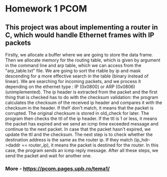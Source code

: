 # Homework 1 PCOM

## This project was about implementing a router in C, which would handle Ethernet frames with IP packets

Firstly, we allocate a buffer where we are going to store the
data frame. Then we allocate memory for the routing table, which
is given by argument in the command line and arp table, which
we can access from the "arp_table.txt" file. We are going to
sort the rtable by ip and mask descending for a more effective
search in the table (binary instead of linear). We are searching
for incoming packets, and we process it depending on the ethernet
type : IP (0x0800) or ARP (0x0806) (unimplemented). The ip header
is extracted from the packet and the first thing that is checked
has to do with the checksum validation: the program calculates
the checksum of the received ip header and compares it with the
checksum in the header. If theY don't match, it means that the
packet is corrupted. The original checksum is stored in old_check
for later. The program then checks the ttl of the ip header. If the
ttl is 1 or less, it means the packet has expired and we send an icmp
time exceeded message and continue to the next packet. In case that
the packet hasn't expired, we update the ttl and the checksum. The
next step is to check whether the destination address is the same
as the router ip. If they match (ip_hdr->daddr == router_ip), it
means the packet is destined for the router. In this case, the program
sends an icmp reply message. After all these steps, we send the packet
and wait for another one.

### More - https://pcom.pages.upb.ro/tema1/
